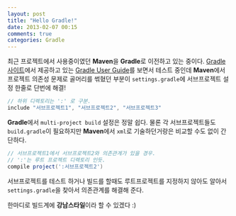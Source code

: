 ```yaml
---
layout: post
title: "Hello Gradle!"
date: 2013-02-07 00:15
comments: true
categories: Gradle 
---
```

최근 프로젝트에서 사용중이였던 **Maven**을 **Gradle**로 이전하고 있는 중이다.
[Gradle사이트](http://www.gradle.org)에서 제공하고 있는 [Gradle User Guide](http://www.gradle.org/docs/current/userguide/userguide.html)를 보면서 테스트 중인데 **Maven**에서 프로젝트 의존성 문제로 골머리를 썪혔던 부분이 `settings.gradle`에 서브프로젝트 설정 한줄로 단번에 해결!
``` groovy
// 하위 디렉토리는 ':' 로 구분.
include "서브프로젝트1", "서브프로젝트2", "서브프로젝트3"
```
**Gradle**에서 `multi-project build` 설정은 정말 쉽다.
물론 각 서브프로젝트들도 `build.gradle`이 필요하지만 **Maven**에서 `xml`로 기술하던거랑은 비교할 수도 없이 간단하다. 
``` groovy
// 서브프로젝트1에서 서브프로젝트2와 의존관계가 있을 경우.
// ':'는 루트 프로젝트 디렉토리 인듯.
compile project(':서브프로젝트2')
```
서브프로젝트를 테스트 하거나 빌드를 할때도 루트프로젝트를 지정하지 않아도 알아서 `settings.gradle`을 찾아서 의존관계를 해결해 준다.

한마디로 빌드계에 **강남스타일**이라 할 수 있겠다 :)

